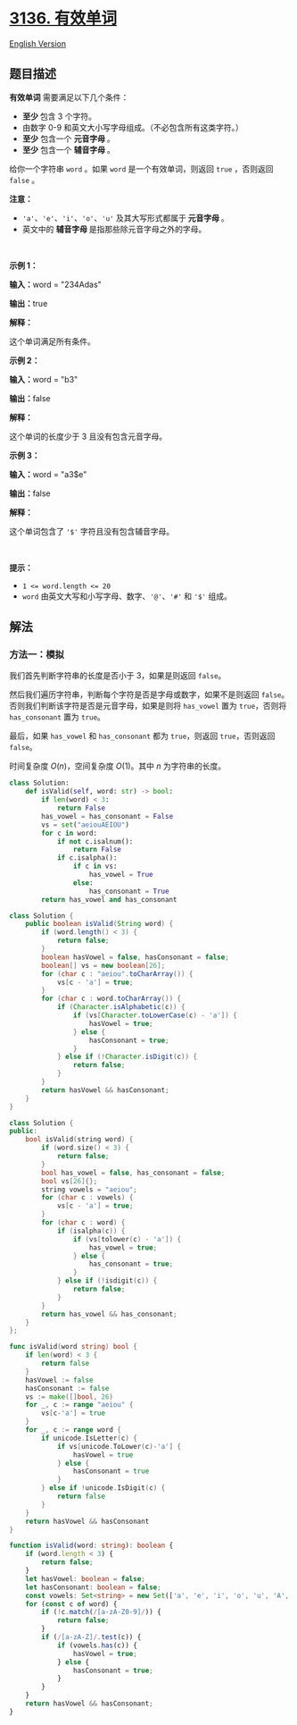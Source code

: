 # [3136. 有效单词](https://leetcode.cn/problems/valid-word)

[English Version](/solution/3100-3199/3136.Valid%20Word/README_EN.md)

<!-- tags:字符串 -->

<!-- difficulty:简单 -->

## 题目描述

<!-- 这里写题目描述 -->

<p><strong>有效单词</strong> 需要满足以下几个条件：</p>

<ul>
	<li><strong>至少 </strong>包含 3 个字符。</li>
	<li>由数字 0-9 和英文大小写字母组成。（不必包含所有这类字符。）</li>
	<li><strong>至少</strong> 包含一个 <strong>元音字母 </strong>。</li>
	<li><strong>至少</strong> 包含一个 <strong>辅音字母 </strong>。</li>
</ul>

<p>给你一个字符串 <code>word</code> 。如果 <code>word</code> 是一个有效单词，则返回 <code>true</code> ，否则返回 <code>false</code> 。</p>

<p><strong>注意：</strong></p>

<ul>
	<li><code>'a'</code>、<code>'e'</code>、<code>'i'</code>、<code>'o'</code>、<code>'u'</code> 及其大写形式都属于<strong> 元音字母 </strong>。</li>
	<li>英文中的 <strong>辅音字母 </strong>是指那些除元音字母之外的字母。</li>
</ul>

<p>&nbsp;</p>

<p><strong class="example">示例 1：</strong></p>

<div class="example-block">
<p><strong>输入：</strong><span class="example-io">word = "234Adas"</span></p>

<p><strong>输出：</strong><span class="example-io">true</span></p>

<p><strong>解释：</strong></p>

<p>这个单词满足所有条件。</p>
</div>

<p><strong class="example">示例 2：</strong></p>

<div class="example-block">
<p><strong>输入：</strong><span class="example-io">word = "b3"</span></p>

<p><strong>输出：</strong><span class="example-io">false</span></p>

<p><strong>解释：</strong></p>

<p>这个单词的长度少于 3 且没有包含元音字母。</p>
</div>

<p><strong class="example">示例 3：</strong></p>

<div class="example-block">
<p><strong>输入：</strong><span class="example-io">word = "a3$e"</span></p>

<p><strong>输出：</strong><span class="example-io">false</span></p>

<p><strong>解释：</strong></p>

<p>这个单词包含了 <code>'$'</code> 字符且没有包含辅音字母。</p>
</div>

<p>&nbsp;</p>

<p><strong>提示：</strong></p>

<ul>
	<li><code>1 &lt;= word.length &lt;= 20</code></li>
	<li><code>word</code> 由英文大写和小写字母、数字、<code>'@'</code>、<code>'#'</code> 和 <code>'$'</code> 组成。</li>
</ul>

## 解法

### 方法一：模拟

我们首先判断字符串的长度是否小于 3，如果是则返回 `false`。

然后我们遍历字符串，判断每个字符是否是字母或数字，如果不是则返回 `false`。否则我们判断该字符是否是元音字母，如果是则将 `has_vowel` 置为 `true`，否则将 `has_consonant` 置为 `true`。

最后，如果 `has_vowel` 和 `has_consonant` 都为 `true`，则返回 `true`，否则返回 `false`。

时间复杂度 $O(n)$，空间复杂度 $O(1)$。其中 $n$ 为字符串的长度。

<!-- tabs:start -->

```python
class Solution:
    def isValid(self, word: str) -> bool:
        if len(word) < 3:
            return False
        has_vowel = has_consonant = False
        vs = set("aeiouAEIOU")
        for c in word:
            if not c.isalnum():
                return False
            if c.isalpha():
                if c in vs:
                    has_vowel = True
                else:
                    has_consonant = True
        return has_vowel and has_consonant
```

```java
class Solution {
    public boolean isValid(String word) {
        if (word.length() < 3) {
            return false;
        }
        boolean hasVowel = false, hasConsonant = false;
        boolean[] vs = new boolean[26];
        for (char c : "aeiou".toCharArray()) {
            vs[c - 'a'] = true;
        }
        for (char c : word.toCharArray()) {
            if (Character.isAlphabetic(c)) {
                if (vs[Character.toLowerCase(c) - 'a']) {
                    hasVowel = true;
                } else {
                    hasConsonant = true;
                }
            } else if (!Character.isDigit(c)) {
                return false;
            }
        }
        return hasVowel && hasConsonant;
    }
}
```

```cpp
class Solution {
public:
    bool isValid(string word) {
        if (word.size() < 3) {
            return false;
        }
        bool has_vowel = false, has_consonant = false;
        bool vs[26]{};
        string vowels = "aeiou";
        for (char c : vowels) {
            vs[c - 'a'] = true;
        }
        for (char c : word) {
            if (isalpha(c)) {
                if (vs[tolower(c) - 'a']) {
                    has_vowel = true;
                } else {
                    has_consonant = true;
                }
            } else if (!isdigit(c)) {
                return false;
            }
        }
        return has_vowel && has_consonant;
    }
};
```

```go
func isValid(word string) bool {
	if len(word) < 3 {
		return false
	}
	hasVowel := false
	hasConsonant := false
	vs := make([]bool, 26)
	for _, c := range "aeiou" {
		vs[c-'a'] = true
	}
	for _, c := range word {
		if unicode.IsLetter(c) {
			if vs[unicode.ToLower(c)-'a'] {
				hasVowel = true
			} else {
				hasConsonant = true
			}
		} else if !unicode.IsDigit(c) {
			return false
		}
	}
	return hasVowel && hasConsonant
}
```

```ts
function isValid(word: string): boolean {
    if (word.length < 3) {
        return false;
    }
    let hasVowel: boolean = false;
    let hasConsonant: boolean = false;
    const vowels: Set<string> = new Set(['a', 'e', 'i', 'o', 'u', 'A', 'E', 'I', 'O', 'U']);
    for (const c of word) {
        if (!c.match(/[a-zA-Z0-9]/)) {
            return false;
        }
        if (/[a-zA-Z]/.test(c)) {
            if (vowels.has(c)) {
                hasVowel = true;
            } else {
                hasConsonant = true;
            }
        }
    }
    return hasVowel && hasConsonant;
}
```

<!-- tabs:end -->

<!-- end -->
